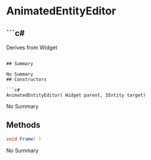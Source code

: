 # AnimatedEntityEditor

## ```c#
Derives from Widget
```

## Summary

No Summary
## Constructors

```c#
AnimatedEntityEditor( Widget parent, IEntity target) 
```
No Summary
## Methods

```c#
void Frame( ) 
```
No Summary
